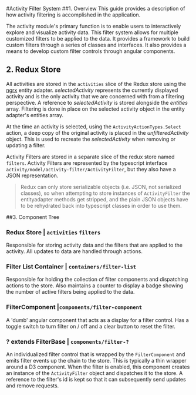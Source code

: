 #Activity Filter System
##1. Overview
This guide provides a description of how activity filtering is accomplished in the application. 

The activity module's primary function is to enable users to interactively explore and visualize activity data.  This filter system allows for multiple customized filters to be applied to the data. It provides a framework to build custom filters through a series of classes and interfaces.  It also provides a means to develop custom filter controls through angular components.

## 2. Redux Store

All activities are stored in the `activities` slice of the Redux store using the [ngrx](https://github.com/ngrx/platform) entity adapter.  *selectedActivity* represents the currently displayed activity and is the only activity that we are concerned with from a filtering perspective.  A reference to *selectedActivity* is stored alongside the *entities* array. Filtering is done in place on the selected activity object in the entity adapter's entities array.  

At the time an activity is selected, using the `ActivityActionTypes.Select` action, a deep copy of the original activity is placed in the *unfilteredActivity* object.  This is used to recreate the *selectedActivity* when removing or updating a filter.

Activity Filters are stored in a separate slice of the redux store named `filters`.  Activity Filters are represented by the typescript interface `activity/model/activity-filter/ActivityFilter`, but they also have a JSON representation.  

>Redux can only store serializable objects (i.e. JSON, not serialized classes), so when attempting to store instances of `ActivityFilter` the entityadapter methods get stripped, and the plain JSON objects have to be rehydrated back into typescript classes in order to use them.  

##3. Component Tree

### Redux Store  | `activities`  `filters` 
Responsible for storing activity data and the filters that are applied to the activity.  All updates to data are handled through actions.
  
 
### Filter List Container | `containers/filter-list`
 Responsible for holding the collection of filter components and dispatching actions to the store.  Also maintains a counter to display a badge showing the number of active filters being applied to the data.
 
### FilterComponent |`components/filter-component`
A 'dumb' angular component that acts as a display for a filter control.  Has a toggle switch to turn filter on / off and a clear button to reset the filter.

 
### ? extends FilterBase |  `components/filter-?`
An individualized filter control that is wrapped by the `FilterComponent` and emits filter events up the chain to the store.  This is typically a thin wrapper around a D3 component.  When the filter is enabled, this component creates an instance of the `ActivityFilter` object and dispatches it to the store.  A reference to the filter's id is kept so that it can subsequently send updates and remove requests.
 
 
 
 
 
